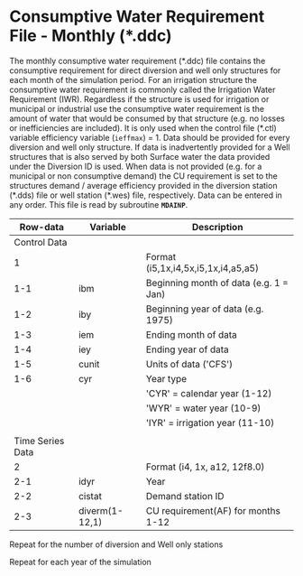 # Consumptive Water Requirement File - Monthly (*.ddc) #

The monthly consumptive water requirement (\*.ddc) file contains the consumptive requirement for direct diversion and well only structures for each month 
of the simulation period. For an irrigation structure the consumptive water requirement is commonly called the Irrigation Water Requirement (IWR). Regardless 
if the structure is used for irrigation or municipal or industrial use the consumptive water requirement is the amount of water that would be consumed by that 
structure (e.g. no losses or inefficiencies are included). It is only used when the control file (\*.ctl) variable efficiency variable (`ieffmax`) = 1. Data 
should be provided for every diversion and well only structure. If data is inadvertently provided for a Well structures that is also served by both Surface 
water the data provided under the Diversion ID is used. When data is not provided (e.g. for a municipal or non consumptive demand) the CU requirement is set 
to the structures demand / average efficiency provided in the diversion station (\*.dds) file or well station (\*.wes) file, respectively. Data can be entered 
in any order. This file is read by subroutine **`MDAINP`**.

| Row-data							| Variable						| Description 								|				
| ------------------				| --------------------			| --------									|
| Control Data						| 								| 											|
| 1 								| 								| Format (i5,1x,i4,5x,i5,1x,i4,a5,a5)
| 1-1								| ibm							| Beginning month of data (e.g. 1 = Jan)
| 1-2								| iby							| Beginning year of data (e.g. 1975)
| 1-3								| iem							| Ending month of data
| 1-4								| iey							| Ending year of data 
| 1-5								| cunit							| Units of data ('CFS')
| 1-6								| cyr							| Year type 
| 									| 								| 'CYR' = calendar year (1-12)
| 									| 								| 'WYR' = water year (10-9)
| 									| 								| 'IYR' = irrigation year (11-10)
| | | |
| Time Series Data | | |
| 2									| 								| Format (i4, 1x, a12, 12f8.0)
| 2-1								| idyr							| Year
| 2-2								| cistat						| Demand station ID
| 2-3								| diverm(1-12,1)				| CU requirement(AF) for months 1-12
 
Repeat for the number of diversion and Well only stations

Repeat for each year of the simulation

